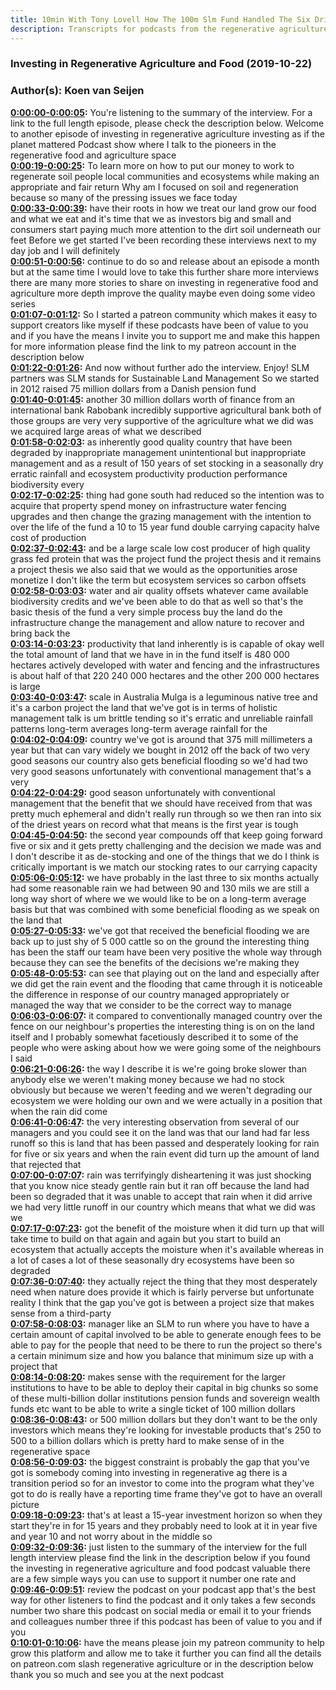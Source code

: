 ```yaml
---
title: 10min With Tony Lovell How The 100m Slm Fund Handled The Six Driest Years On Record
description: Transcripts for podcasts from the regenerative agriculture space. Search and find episodes and timestamps.
---
```


### Investing in Regenerative Agriculture and Food  (2019-10-22)  
### Author(s): Koen van Seijen  

**[0:00:00-0:00:05](https://investinginregenerativeagriculture.com/2019/08/27/tony-lovell-2/#t=0:00:00):**  You're listening to the summary of the interview. For a link to the full length episode, please check the description below.  Welcome to another episode of investing in regenerative agriculture investing as if the planet mattered  Podcast show where I talk to the pioneers in the regenerative food and agriculture space  
**[0:00:19-0:00:25](https://investinginregenerativeagriculture.com/2019/08/27/tony-lovell-2/#t=0:00:19):**  To learn more on how to put our money to work to regenerate soil people local communities and ecosystems  while making an appropriate and fair return  Why am I focused on soil and regeneration because so many of the pressing issues we face today  
**[0:00:33-0:00:39](https://investinginregenerativeagriculture.com/2019/08/27/tony-lovell-2/#t=0:00:33):**  have their roots in how we treat our land grow our food and what we eat and it's time that we as investors  big and small and consumers start paying much more attention to the dirt soil underneath our feet  Before we get started I've been recording these interviews next to my day job and I will definitely  
**[0:00:51-0:00:56](https://investinginregenerativeagriculture.com/2019/08/27/tony-lovell-2/#t=0:00:51):**  continue to do so and release about an episode a month but at the same time I would love to take  this further share more interviews there are many more stories to share on investing in regenerative  food and agriculture more depth improve the quality maybe even doing some video series  
**[0:01:07-0:01:12](https://investinginregenerativeagriculture.com/2019/08/27/tony-lovell-2/#t=0:01:07):**  So I started a patreon community which makes it easy to support creators like myself if these  podcasts have been of value to you and if you have the means I invite you to support me and make this  happen for more information please find the link to my patreon account in the description below  
**[0:01:22-0:01:26](https://investinginregenerativeagriculture.com/2019/08/27/tony-lovell-2/#t=0:01:22):**  And now without further ado the interview. Enjoy!  SLM partners was SLM stands for Sustainable Land Management  So we started in 2012 raised 75 million dollars from a Danish pension fund  
**[0:01:40-0:01:45](https://investinginregenerativeagriculture.com/2019/08/27/tony-lovell-2/#t=0:01:40):**  another 30 million dollars worth of finance from an international bank Rabobank  incredibly supportive agricultural bank both of those groups are very  very supportive of the agriculture what we did was we acquired large areas of what we described  
**[0:01:58-0:02:03](https://investinginregenerativeagriculture.com/2019/08/27/tony-lovell-2/#t=0:01:58):**  as inherently good quality country that have been degraded by inappropriate management unintentional  but inappropriate management and as a result of 150 years of set stocking in a seasonally dry  erratic rainfall and ecosystem productivity production performance biodiversity every  
**[0:02:17-0:02:25](https://investinginregenerativeagriculture.com/2019/08/27/tony-lovell-2/#t=0:02:17):**  thing had gone south had reduced so the intention was to acquire that property spend money on  infrastructure water fencing upgrades and then change the grazing management with the intention  to over the life of the fund a 10 to 15 year fund double carrying capacity halve cost of production  
**[0:02:37-0:02:43](https://investinginregenerativeagriculture.com/2019/08/27/tony-lovell-2/#t=0:02:37):**  and be a large scale low cost producer of high quality grass fed protein that was the project  fund the project thesis and it remains a project thesis we also said that we would as the  opportunities arose monetize I don't like the term but ecosystem services so carbon offsets  
**[0:02:58-0:03:03](https://investinginregenerativeagriculture.com/2019/08/27/tony-lovell-2/#t=0:02:58):**  water and air quality offsets whatever came available biodiversity credits and we've been  able to do that as well so that's the basic thesis of the fund a very simple process buy the land  do the infrastructure change the management and allow nature to recover and bring back the  
**[0:03:14-0:03:23](https://investinginregenerativeagriculture.com/2019/08/27/tony-lovell-2/#t=0:03:14):**  productivity that land inherently is is capable of okay well the total amount of land that we have  in in the fund itself is 480 000 hectares actively developed with water and fencing and the  infrastructures is about half of that 220 240 000 hectares and the other 200 000 hectares is large  
**[0:03:40-0:03:47](https://investinginregenerativeagriculture.com/2019/08/27/tony-lovell-2/#t=0:03:40):**  scale in Australia Mulga is a leguminous native tree and it's a carbon project  the land that we've got is in terms of holistic management talk is um brittle tending so it's  erratic and unreliable rainfall patterns long-term averages long-term average rainfall for the  
**[0:04:02-0:04:09](https://investinginregenerativeagriculture.com/2019/08/27/tony-lovell-2/#t=0:04:02):**  country we've got is around that 375 mill millimeters a year but that can vary widely  we bought in 2012 off the back of two very good seasons our country also gets beneficial flooding  so we'd had two very good seasons unfortunately with conventional management that's a very  
**[0:04:22-0:04:29](https://investinginregenerativeagriculture.com/2019/08/27/tony-lovell-2/#t=0:04:22):**  good season unfortunately with conventional management that the benefit that we should  have received from that was pretty much ephemeral and didn't really run through  so we then ran into six of the driest years on record what that means is the first year is tough  
**[0:04:45-0:04:50](https://investinginregenerativeagriculture.com/2019/08/27/tony-lovell-2/#t=0:04:45):**  the second year compounds off that keep going forward five or six and it gets pretty challenging  and the decision we made was and I don't describe it as de-stocking and one of the things that we do  I think is critically important is we match our stocking rates to our carrying capacity  
**[0:05:06-0:05:12](https://investinginregenerativeagriculture.com/2019/08/27/tony-lovell-2/#t=0:05:06):**  we have probably in the last three to six months actually had some reasonable rain we had between  90 and 130 mils we are still a long way short of where we we would like to be on a long-term  average basis but that was combined with some beneficial flooding as we speak on the land that  
**[0:05:27-0:05:33](https://investinginregenerativeagriculture.com/2019/08/27/tony-lovell-2/#t=0:05:27):**  we've got that received the beneficial flooding we are back up to just shy of 5 000 cattle  so on the ground the interesting thing has been the staff our team have been very positive the  whole way through because they can see the benefits of the decisions we're making they  
**[0:05:48-0:05:53](https://investinginregenerativeagriculture.com/2019/08/27/tony-lovell-2/#t=0:05:48):**  can see that playing out on the land and especially after we did get the rain event  and the flooding that came through it is noticeable the difference in response of our  country managed appropriately or managed the way that we consider to be the correct way to manage  
**[0:06:03-0:06:07](https://investinginregenerativeagriculture.com/2019/08/27/tony-lovell-2/#t=0:06:03):**  it compared to conventionally managed country over the fence on our neighbour's properties  the interesting thing is on on the land itself and I probably somewhat facetiously described it to  some of the people who were asking about how we were going some of the neighbours I said  
**[0:06:21-0:06:26](https://investinginregenerativeagriculture.com/2019/08/27/tony-lovell-2/#t=0:06:21):**  the way I describe it is we're going broke slower than anybody else we weren't making money because  we had no stock obviously but because we weren't feeding and we weren't degrading our ecosystem  we were holding our own and we were actually in a position that when the rain did come  
**[0:06:41-0:06:47](https://investinginregenerativeagriculture.com/2019/08/27/tony-lovell-2/#t=0:06:41):**  the very interesting observation from several of our managers and you could see it on the land was  that our land had far less runoff so this is land that has been passed and desperately looking for  rain for five or six years and when the rain event did turn up the amount of land that rejected that  
**[0:07:00-0:07:07](https://investinginregenerativeagriculture.com/2019/08/27/tony-lovell-2/#t=0:07:00):**  rain was terrifyingly disheartening it was just shocking that you know nice steady gentle rain  but it ran off because the land had been so degraded that it was unable to accept that rain  when it did arrive we had very little runoff in our country which means that what we did was we  
**[0:07:17-0:07:23](https://investinginregenerativeagriculture.com/2019/08/27/tony-lovell-2/#t=0:07:17):**  got the benefit of the moisture when it did turn up that will take time to build on that again and  again but you start to build an ecosystem that actually accepts the moisture when it's available  whereas in a lot of cases a lot of these seasonally dry ecosystems have been so degraded  
**[0:07:36-0:07:40](https://investinginregenerativeagriculture.com/2019/08/27/tony-lovell-2/#t=0:07:36):**  they actually reject the thing that they most desperately need when nature does provide it  which is fairly perverse but unfortunate reality  I think that the gap you've got is between a project size that makes sense from a third-party  
**[0:07:58-0:08:03](https://investinginregenerativeagriculture.com/2019/08/27/tony-lovell-2/#t=0:07:58):**  manager like an SLM to run where you have to have a certain amount of capital involved to be able to  generate enough fees to be able to pay for the people that need to be there to run the project  so there's a certain minimum size and how you balance that minimum size up with a project that  
**[0:08:14-0:08:20](https://investinginregenerativeagriculture.com/2019/08/27/tony-lovell-2/#t=0:08:14):**  makes sense with the requirement for the larger institutions to have to be able to deploy their  capital in big chunks so some of these multi-billion dollar institutions pension funds and  sovereign wealth funds etc want to be able to write a single ticket of 100 million dollars  
**[0:08:36-0:08:43](https://investinginregenerativeagriculture.com/2019/08/27/tony-lovell-2/#t=0:08:36):**  or 500 million dollars but they don't want to be the only investors which means they're looking for  investable products that's 250 to 500 to a billion dollars  which is pretty hard to make sense of in the regenerative space  
**[0:08:56-0:09:03](https://investinginregenerativeagriculture.com/2019/08/27/tony-lovell-2/#t=0:08:56):**  the biggest constraint is probably the gap that you've got is somebody coming into investing in  regenerative ag there is a transition period so for an investor to come into the program what  they've got to do is really have a reporting time frame they've got to have an overall picture  
**[0:09:18-0:09:23](https://investinginregenerativeagriculture.com/2019/08/27/tony-lovell-2/#t=0:09:18):**  that's at least a 15-year investment horizon so when they start they're in for 15 years  and they probably need to look at it in year five and year 10 and not worry about in the middle  so  
**[0:09:32-0:09:36](https://investinginregenerativeagriculture.com/2019/08/27/tony-lovell-2/#t=0:09:32):**  just listen to the summary of the interview for the full length interview please find the link  in the description below if you found the investing in regenerative agriculture and  food podcast valuable there are a few simple ways you can use to support it number one rate and  
**[0:09:46-0:09:51](https://investinginregenerativeagriculture.com/2019/08/27/tony-lovell-2/#t=0:09:46):**  review the podcast on your podcast app that's the best way for other listeners to find the podcast  and it only takes a few seconds number two share this podcast on social media or email it to your  friends and colleagues number three if this podcast has been of value to you and if you  
**[0:10:01-0:10:06](https://investinginregenerativeagriculture.com/2019/08/27/tony-lovell-2/#t=0:10:01):**  have the means please join my patreon community to help grow this platform and allow me to take  it further you can find all the details on patreon.com slash regenerative agriculture  or in the description below thank you so much and see you at the next podcast  